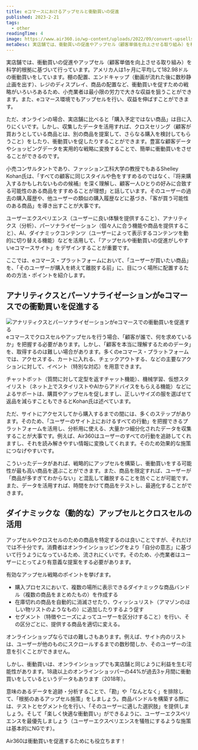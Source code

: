```yaml
---
title: eコマースにおけるアップセルと衝動買いの促進
published: 2023-2-21
tags: 
  - other
readingTime: 4
image: https://www.air360.io/wp-content/uploads/2022/09/convert-upsells-and-impulse-buys-in-ecommerce.webp
metaDesc: 実店舗では、衝動買いの促進やアップセル（顧客単価を向上させる取り組み）を科学的根拠に基づいて行っています。アメリカ人は1ヶ月に平均して182.98ドルの衝動買いをしています。
---
```


実店舗では、衝動買いの促進やアップセル（顧客単価を向上させる取り組み）を科学的根拠に基づいて行っています。アメリカ人は1ヶ月に平均して182.98ドルの衝動買いをしています。棚の配置、エンドキャップ（動画が流れた後に数秒静止画を出す）、レジのディスプレイ、商品の配置など、衝動買いを促すための戦略がいろいろあるため、小売業者は最小限の労力で大きな収益を狙うことができます。また、eコマース環境でもアップセルを行い、収益を伸ばすことができます。

ただ、オンラインの場合、実店舗に比べると「購入予定ではない商品」は目に入りにくいです。しかし、収集したデータを活用すれば、クロスセリング（顧客が買おうとしている商品とは、別の商品を提案して、さらなる購入を検討してもらうこと）をしたり、衝動買いを促したりすることができます。豊富な顧客データやショッピングデータを実用的な戦略に変換することで、簡単に衝動買いをさせることができるのです。

小売コンサルタントであり、ファッション工科大学の教授でもあるShelley Kohan氏は、「すべての顧客に同じスタイルや色をすすめるのではなく、『将来購入するかもしれないものの候補』を深く理解し、顧客一人ひとりの好みに合致する可能性のある商品をすすめることが理想」と話しています。そのユーザーの過去の購入履歴や、他ユーザーの類似の購入履歴などに基づき、「客が買う可能性のある商品」を導き出すことが大事です。

ユーザーエクスペリエンス（ユーザーに良い体験を提供すること）、アナリティクス（分析）、パーソナライゼーション（個々人に合う機能や商品を提供すること）、AI、ダイナミックコンテンツ（ユーザーによって表示するコンテンツを動的に切り替える機能）などを活用して、「アップセルや衝動買いの促進がしやすいeコマースサイト」をデザインすることが重要です。

ここでは、eコマース・プラットフォームにおいて、「ユーザーが買いたい商品」を、「そのユーザーが購入を終えて離脱する前」に、目につく場所に配置するための方法・ポイントを紹介します。

## アナリティクスとパーソナライゼーションがeコマースでの衝動買いを促進する
![アナリティクスとパーソナライゼーションがeコマースでの衝動買いを促進する](https://www.air360.io/wp-content/uploads/2022/09/convert-upsells-and-impulse-buys-in-ecommerce-1.webp)
eコマースでクロスセルやアップセルを行う場合、「顧客が誰で、何を求めているか」を把握する必要があります。しかし、「顧客を本当に理解するためのデータ」を、取得するのは難しい場合があります。多くのeコマース・プラットフォームでは、アクセスする、カートに入れる、チェックアウトする、などの主要なアクションに対して、イベント（特別な対応）を用意できます。

チャットボット（質問に対して定型を返すチャット機能）、機械学習、仮想スタイリスト（ネット上でスタイリストやAIからアドバイスをもらえる機能）などによるサポートは、購買やアップセルを促しますし、正しいサイズの服を選ばせて返品を減らすこともできるとKohan氏は述べています。

ただ、サイトにアクセスしてから購入するまでの間には、多くのステップがあります。そのため、「ユーザーのサイト上におけるすべての行動」を把握できるプラットフォームを活用し、分析用に使える、大量かつ細分化されたデータを収集することが大事です。例えば、Air360はユーザーのすべての行動を追跡してくれますし、それを読み解きやすい情報に変換してくれます。そのため効果的な施策につなげやすいです。

こういったデータがあれば、戦略的にアップセルを構築し、衝動買いをする可能性が最も高い商品を選ぶことができます。また、商品を限定すれば、ユーザーが「商品が多すぎてわからない」と混乱して離脱することを防ぐことが可能です。また、データを活用すれば、時間をかけて商品をテストし、最適化することができます。

## ダイナミックな（動的な）アップセルとクロスセルの活用
アップセルやクロスセルのための商品を特定するのは良いことですが、それだけでは不十分です。消費者はオンラインショッピングをより「自分の意志」に基づいて行うようになっているため、流されにくいです。そのため、小売業者はユーザーにとってより有意義な提案をする必要があります。

有効なアップセル戦略のポイントを挙げます。
- 購入プロセスにおいて、複数の場所に表示できるダイナミックな商品バンドル（複数の商品をまとめたもの）を作成する
- 在庫切れの商品を自動的に消滅させたり、ウィッシュリスト（アマゾンのほしい物リストのようなもの）に追加したりするよう促す
- セグメント（特徴やニーズによってユーザーを区分けすること）を行い、その区分ごとに、提供する商品を適切に変える。

オンラインショップならではの難しさもあります。例えば、サイト内のリストは、ユーザーが他のものにスクロールするまでの数秒間しか、そのユーザーの注意を引くことができません。

しかし、衝動買いは、オンラインショップでも実店舗と同じように利益を生む可能性があります。18歳以上のオンラインショッパーの44%が過去3ヶ月間に衝動買いをしているというデータもあります（2018年）。

意味のあるデータを追跡・分析することで、「勘」や「なんとなく」を排除して、「根拠のあるアップセル施策」をしましょう。商品バンドルを構築する際には、テストとセグメント化を行い、「そのユーザーに適した選択肢」を提供しましょう。そして「楽しく快適な衝動買い」ができるように、ユーザーエクスペリエンスを最優先しましょう（ユーザーエクスペリエンスを犠牲にするような施策は基本的にNGです）。

Air360は衝動買いを促進するためにも役立ちます！